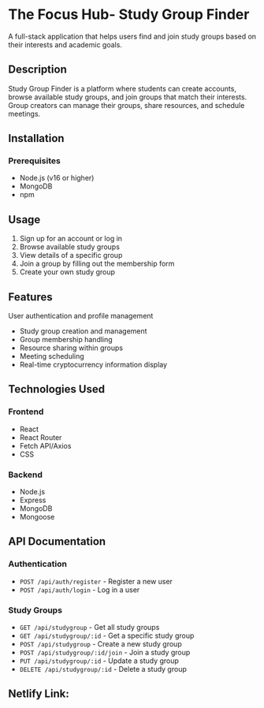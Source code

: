 # The Focus Hub- Study Group Finder

A full-stack application that helps users find and join study groups based on their interests and academic goals.

## Description

Study Group Finder is a platform where students can create accounts, browse available study groups, and join groups that match their interests. Group creators can manage their groups, share resources, and schedule meetings.

## Installation

### Prerequisites
- Node.js (v16 or higher)
- MongoDB
- npm 


## Usage

1. Sign up for an account or log in
2. Browse available study groups
3. View details of a specific group
4. Join a group by filling out the membership form
5. Create your own study group

## Features

 User authentication and profile management 
- Study group creation and management
- Group membership handling
- Resource sharing within groups
- Meeting scheduling
- Real-time cryptocurrency information display

## Technologies Used

### Frontend
- React
- React Router
- Fetch API/Axios
- CSS

### Backend
- Node.js
- Express
- MongoDB
- Mongoose


## API Documentation

### Authentication
- `POST /api/auth/register` - Register a new user
- `POST /api/auth/login` - Log in a user

### Study Groups
- `GET /api/studygroup` - Get all study groups
- `GET /api/studygroup/:id` - Get a specific study group
- `POST /api/studygroup` - Create a new study group
- `POST /api/studygroup/:id/join` - Join a study group
- `PUT /api/studygroup/:id` - Update a study group
- `DELETE /api/studygroup/:id` - Delete a study group


## Netlify Link: 
